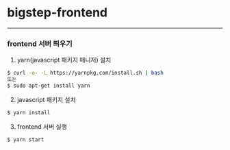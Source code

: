# bigstep-frontend

---

### frontend 서버 띄우기

1. yarn(javascript 패키지 매니저) 설치
```bash
$ curl -o- -L https://yarnpkg.com/install.sh | bash
또는
$ sudo apt-get install yarn
```

2. javascript 패키지 설치
```bash
$ yarn install
```

3. frontend 서버 실행
```bash
$ yarn start
```
